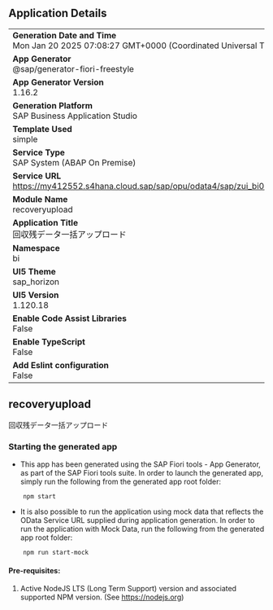 ## Application Details
|               |
| ------------- |
|**Generation Date and Time**<br>Mon Jan 20 2025 07:08:27 GMT+0000 (Coordinated Universal Time)|
|**App Generator**<br>@sap/generator-fiori-freestyle|
|**App Generator Version**<br>1.16.2|
|**Generation Platform**<br>SAP Business Application Studio|
|**Template Used**<br>simple|
|**Service Type**<br>SAP System (ABAP On Premise)|
|**Service URL**<br>https://my412552.s4hana.cloud.sap/sap/opu/odata4/sap/zui_bi003_upload_o4/srvd/sap/zui_bi003_upload_o4/0001/|
|**Module Name**<br>recoveryupload|
|**Application Title**<br>回収残データ一括アップロード|
|**Namespace**<br>bi|
|**UI5 Theme**<br>sap_horizon|
|**UI5 Version**<br>1.120.18|
|**Enable Code Assist Libraries**<br>False|
|**Enable TypeScript**<br>False|
|**Add Eslint configuration**<br>False|

## recoveryupload

回収残データ一括アップロード

### Starting the generated app

-   This app has been generated using the SAP Fiori tools - App Generator, as part of the SAP Fiori tools suite.  In order to launch the generated app, simply run the following from the generated app root folder:

```
    npm start
```

- It is also possible to run the application using mock data that reflects the OData Service URL supplied during application generation.  In order to run the application with Mock Data, run the following from the generated app root folder:

```
    npm run start-mock
```

#### Pre-requisites:

1. Active NodeJS LTS (Long Term Support) version and associated supported NPM version.  (See https://nodejs.org)


